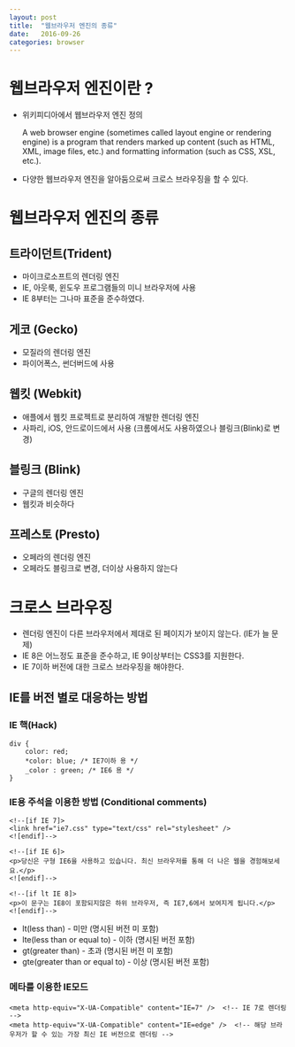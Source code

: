 ```yaml
---
layout: post
title:  "웹브라우저 엔진의 종류"
date:   2016-09-26
categories: browser
---
```


# 웹브라우저 엔진이란 ?
* 위키피디아에서 웹브라우저 엔진 정의

    A web browser engine (sometimes called layout engine or rendering engine) is a program that renders marked up content (such as HTML, XML, image files, etc.) and formatting information (such as CSS, XSL, etc.).

* 다양한 웹브라우저 엔진을 알아둠으로써 크로스 브라우징을 할 수 있다.

# 웹브라우저 엔진의 종류
## 트라이던트(Trident)
* 마이크로소프트의 렌더링 엔진
* IE, 아웃룩, 윈도우 프로그램들의 미니 브라우저에 사용
* IE 8부터는 그나마 표준을 준수하였다.

## 게코 (Gecko)
* 모질라의 렌더링 엔진
* 파이어폭스, 썬더버드에 사용

## 웹킷 (Webkit)
* 애플에서 웹킷 프로젝트로 분리하여 개발한 렌더링 엔진
* 사파리, iOS, 안드로이드에서 사용 (크롬에서도 사용하였으나 블링크(Blink)로 변경)

## 블링크 (Blink)
* 구글의 렌더링 엔진
* 웹킷과 비슷하다

## 프레스토 (Presto)
* 오페라의 렌더링 엔진
* 오페라도 블링크로 변경, 더이상 사용하지 않는다

# 크로스 브라우징
* 렌더링 엔진이 다른 브라우저에서 제대로 된 페이지가 보이지 않는다. (IE가 늘 문제)
* IE 8은 어느정도 표준을 준수하고, IE 9이상부터는 CSS3를 지원한다.
* IE 7이하 버전에 대한 크로스 브라우징을 해야한다.

## IE를 버전 별로 대응하는 방법
### IE 핵(Hack)
    div {
        color: red;
        *color: blue; /* IE7이하 용 */
        _color : green; /* IE6 용 */
    }

### IE용 주석을 이용한 방법 (Conditional comments)
    <!--[if IE 7]>
    <link href="ie7.css" type="text/css" rel="stylesheet" />
    <![endif]-->

    <!--[if IE 6]>
    <p>당신은 구형 IE6을 사용하고 있습니다. 최신 브라우저를 통해 더 나은 웹을 경험해보세요.</p>
    <![endif]-->

    <!--[if lt IE 8]>
    <p>이 문구는 IE8이 포함되지않은 하위 브라우저, 즉 IE7,6에서 보여지게 됩니다.</p>
    <![endif]-->

* lt(less than) - 미만 (명시된 버전 미 포함)
* lte(less than or equal to) - 이하 (명시된 버전 포함)
* gt(greater than) - 초과 (명시된 버전 미 포함)
* gte(greater than or equal to) - 이상 (명시된 버전 포함)

### 메타를 이용한 IE모드
    <meta http-equiv="X-UA-Compatible" content="IE=7" />  <!-- IE 7로 렌더링 -->
    <meta http-equiv="X-UA-Compatible" content="IE=edge" />  <!-- 해당 브라우저가 할 수 있는 가장 최신 IE 버전으로 렌더링 -->
